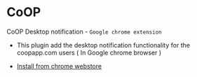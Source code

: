 CoOP
====

CoOP Desktop notification - `Google chrome extension`

- This plugin add the desktop notification functionality for the coopapp.com users ( In Google chrome browser )

- [Install from chrome webstore](https://chrome.google.com/webstore/detail/co-op-desktop-notificatio/ldimaomhbcpighjpobomjjijpkalkpol)
